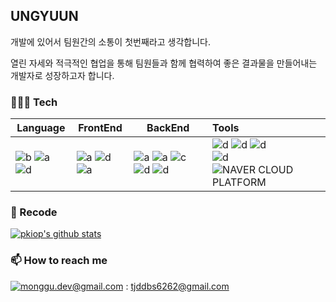 ## UNGYUUN

개발에 있어서 팀원간의 소통이 첫번째라고 생각합니다.

열린 자세와 적극적인 협업을 통해 팀원들과 함께 협력하여 좋은 결과물을 만들어내는 개발자로 성장하고자 합니다.



### 🧑🏻‍💻 Tech



| Language                                                     | FrontEnd                                                     | BackEnd                                                      | Tools                                                        |
| ------------------------------------------------------------ | ------------------------------------------------------------ | ------------------------------------------------------------ | :----------------------------------------------------------- |
| ![b](https://img.shields.io/badge/java-007396?style=flat-square&logo=java&logoColor=white) ![a](https://img.shields.io/badge/JavaScript-f7df11?style=flat-square&logo=JavaScript&logoColor=black) ![d](https://img.shields.io/badge/Python3-306998?style=flat-square&logo=python&logoColor=white) | ![a](https://img.shields.io/badge/React-61dafb?style=flat-square&logo=React&logoColor=black) ![d](https://img.shields.io/badge/Jsp-e76f00?style=flat-square&logo=jsp&logoColor=white)![a](https://img.shields.io/badge/Jquery-0769AD?style=flat-square&logo=jquery&logoColor=black) | ![a](https://img.shields.io/badge/spring-6DB33F?style=flat-square&logo=spring&logoColor=white) ![a](https://img.shields.io/badge/flask-000000?style=flat-square&logo=flask&logoColor=white) ![c](https://img.shields.io/badge/MongoDB-47A248?style=flat-square&logo=MongoDB&logoColor=white)  ![d](https://img.shields.io/badge/MySQL-4479A1?style=flat-square&logo=MySQL&logoColor=white) ![d](https://img.shields.io/badge/oracle-F80000?style=flat-square&logo=oracle&logoColor=white) | ![d](https://img.shields.io/badge/Nginx-009639?style=flat-square&logo=Nginx&logoColor=white) ![d](https://img.shields.io/badge/docker-2496ED?style=flat-square&logo=docker&logoColor=white) ![d](https://img.shields.io/badge/Jenkins-D24939?style=flat-square&logo=jenkins&logoColor=white)<br />![d](https://img.shields.io/badge/AWS-232F3E?style=flat-square&logo=AWS&logoColor=white)![NAVER CLOUD PLATFORM](https://img.shields.io/badge/NAVER%20CLOUD%20PLATFORM-80000?style=flat-square&logo=naver&logoColor=white) |



### 📝 Recode

[![pkiop's github stats](https://github-readme-stats.vercel.app/api?username=ungyuun)](https://github.com/anuraghazra/github-readme-stats)  <!--<img src="https://github-readme-stats.vercel.app/api/top-langs/?username=ungyuun&exclude_repo=songyouyoung.github.io&layout=compact&theme=tokyonight" height = "195px"/>-->



### 📫  How to reach me
[![monggu.dev@gmail.com](https://img.shields.io/badge/Gmail-d14836?style=flat-square&logo=Gmail&logoColor=white&link=mailto:pkiopb@gmail.com)](mailto:pkiopb@gmail.com) : tjddbs6262@gmail.com 